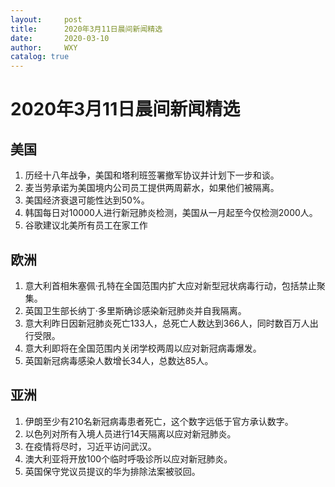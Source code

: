 ```yaml
---
layout:     post
title:      2020年3月11日晨间新闻精选
date:       2020-03-10
author:     WXY
catalog: true
---
```


# 2020年3月11日晨间新闻精选

## 美国
1. 历经十八年战争，美国和塔利班签署撤军协议并计划下一步和谈。
2. 麦当劳承诺为美国境内公司员工提供两周薪水，如果他们被隔离。
3. 美国经济衰退可能性达到50%。
4. 韩国每日对10000人进行新冠肺炎检测，美国从一月起至今仅检测2000人。
5. 谷歌建议北美所有员工在家工作

## 欧洲
1. 意大利首相朱塞佩·孔特在全国范围内扩大应对新型冠状病毒行动，包括禁止聚集。    
2. 英国卫生部长纳丁·多里斯确诊感染新冠肺炎并自我隔离。
3. 意大利昨日因新冠肺炎死亡133人，总死亡人数达到366人，同时数百万人出行受限。
4. 意大利即将在全国范围内关闭学校两周以应对新冠病毒爆发。
5. 英国新冠病毒感染人数增长34人，总数达85人。

## 亚洲
1. 伊朗至少有210名新冠病毒患者死亡，这个数字远低于官方承认数字。
2. 以色列对所有入境人员进行14天隔离以应对新冠肺炎。
3. 在疫情将尽时，习近平访问武汉。
4. 澳大利亚将开放100个临时呼吸诊所以应对新冠肺炎。
5. 英国保守党议员提议的华为排除法案被驳回。